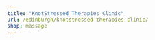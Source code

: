 ```yaml
---
title: "KnotStressed Therapies Clinic"
url: /edinburgh/knotstressed-therapies-clinic/
shop: massage
---
```

